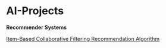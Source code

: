 # AI-Projects
**Recommender Systems**                                                                                               

[Item-Based Collaborative Filtering Recommendation Algorithm](https://github.com/wolf-bailang/AI-Projects/tree/master/Recommender%20Systems/Item-Based%20Collaborative%20Filtering%20Recommendation%20Algorithm)
